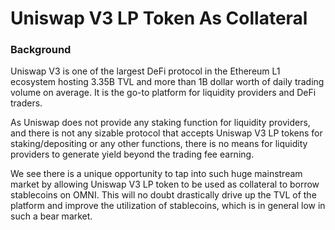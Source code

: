 # Uniswap V3 LP Token As Collateral

### Background

Uniswap V3 is one of the largest DeFi protocol in the Ethereum L1 ecosystem hosting 3.35B TVL and more than 1B dollar worth of daily trading volume on average. It is the go-to platform for liquidity providers and DeFi traders.

As Uniswap does not provide any staking function for liquidity providers, and there is not any sizable protocol that accepts Uniswap V3 LP tokens for staking/depositing or any other functions, there is no means for liquidity providers to generate yield beyond the trading fee earning.

We see there is a unique opportunity to tap into such huge mainstream market by allowing Uniswap V3 LP token to be used as collateral to borrow stablecoins on OMNI. This will no doubt drastically drive up the TVL of the platform and improve the utilization of stablecoins, which is in general low in such a bear market.
